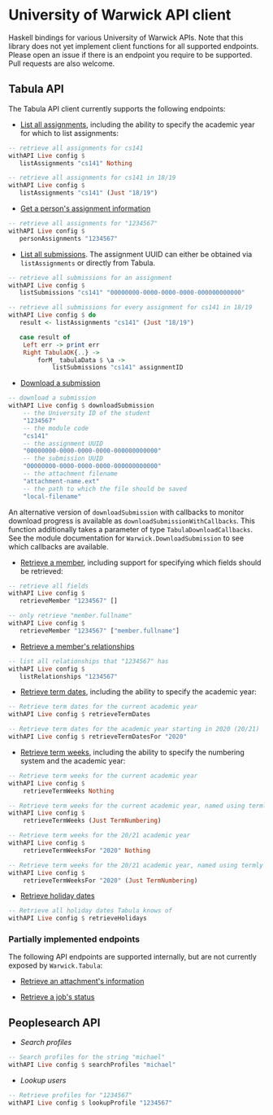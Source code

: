 # University of Warwick API client

Haskell bindings for various University of Warwick APIs. Note that this library does not yet implement client functions for all supported endpoints. Please open an issue if there is an endpoint you require to be supported. Pull requests are also welcome.

## Tabula API

The Tabula API client currently supports the following endpoints:

* [List all assignments](https://warwick.ac.uk/services/its/servicessupport/web/tabula/api/coursework/assignments/list-assignments), including the ability to specify the academic year for which to list assignments:

```haskell
-- retrieve all assignments for cs141
withAPI Live config $ 
   listAssignments "cs141" Nothing
```

```haskell
-- retrieve all assignments for cs141 in 18/19
withAPI Live config $ 
   listAssignments "cs141" (Just "18/19")
```

* [Get a person's assignment information](https://warwick.ac.uk/services/its/servicessupport/web/tabula/api/coursework/assignments/get-member-assignments)

```haskell
-- retrieve all assignments for "1234567"
withAPI Live config $ 
   personAssignments "1234567"
```

* [List all submissions](https://warwick.ac.uk/services/its/servicessupport/web/tabula/api/coursework/submissions/list-submissions). The assignment UUID can either be obtained via `listAssignments` or directly from Tabula.

```haskell
-- retrieve all submissions for an assignment
withAPI Live config $ 
   listSubmissions "cs141" "00000000-0000-0000-0000-000000000000"
```

```haskell
-- retrieve all submissions for every assignment for cs141 in 18/19
withAPI Live config $ do
   result <- listAssignments "cs141" (Just "18/19")

   case result of 
    Left err -> print err
    Right TabulaOK{..} -> 
        forM_ tabulaData $ \a ->
            listSubmissions "cs141" assignmentID
```

* [Download a submission](https://warwick.ac.uk/services/its/servicessupport/web/tabula/api/coursework/submissions/download-submission-file)

```haskell
-- download a submission
withAPI Live config $ downloadSubmission 
    -- the University ID of the student
    "1234567"
    -- the module code
    "cs141" 
    -- the assignment UUID
    "00000000-0000-0000-0000-000000000000"
    -- the submission UUID
    "00000000-0000-0000-0000-000000000000"
    -- the attachment filename
    "attachment-name.ext"
    -- the path to which the file should be saved
    "local-filename"
```

An alternative version of `downloadSubmission` with callbacks to monitor download progress is available as `downloadSubmissionWithCallbacks`. This function additionally takes a parameter of type `TabulaDownloadCallbacks`. See the module documentation for `Warwick.DownloadSubmission` to see which callbacks are available.

* [Retrieve a member](https://warwick.ac.uk/services/its/servicessupport/web/tabula/api/member/retrieve-member), including support for specifying which fields should be retrieved:

```haskell
-- retrieve all fields
withAPI Live config $ 
   retrieveMember "1234567" []
```

```haskell
-- only retrieve "member.fullname"
withAPI Live config $ 
   retrieveMember "1234567" ["member.fullname"]
```

* [Retrieve a member's relationships](https://warwick.ac.uk/services/its/servicessupport/web/tabula/api/member/retrieve-member-relationships)

```haskell
-- list all relationships that "1234567" has
withAPI Live config $ 
   listRelationships "1234567"
```

* [Retrieve term dates](https://warwick.ac.uk/services/its/servicessupport/web/tabula/api/timetabling/termdates), including the ability to specify the academic year:

```haskell
-- Retrieve term dates for the current academic year
withAPI Live config $ retrieveTermDates
```

```haskell
-- Retrieve term dates for the academic year starting in 2020 (20/21)
withAPI Live config $ retrieveTermDatesFor "2020"
```

* [Retrieve term weeks](https://warwick.ac.uk/services/its/servicessupport/web/tabula/api/timetabling/termweeks), including the ability to specify the numbering system and the academic year:

```haskell
-- Retrieve term weeks for the current academic year
withAPI Live config $
    retrieveTermWeeks Nothing
```

```haskell
-- Retrieve term weeks for the current academic year, named using termly numbering
withAPI Live config $
    retrieveTermWeeks (Just TermNumbering)
```

```haskell
-- Retrieve term weeks for the 20/21 academic year
withAPI Live config $
    retrieveTermWeeksFor "2020" Nothing
```

```haskell
-- Retrieve term weeks for the 20/21 academic year, named using termly numbering
withAPI Live config $
    retrieveTermWeeksFor "2020" (Just TermNumbering)
```

* [Retrieve holiday dates](https://warwick.ac.uk/services/its/servicessupport/web/tabula/api/timetabling/holidaydates)

```haskell
-- Retrieve all holiday dates Tabula knows of
withAPI Live config $ retrieveHolidays
```

### Partially implemented endpoints

The following API endpoints are supported internally, but are not currently exposed by `Warwick.Tabula`:

* [Retrieve an attachment's information](https://warwick.ac.uk/services/its/servicessupport/web/tabula/api/fileattachments/retrieve-attachment)

* [Retrieve a job's status](https://warwick.ac.uk/services/its/servicessupport/web/tabula/api/jobs/retrieve-job)

## Peoplesearch API

* *Search profiles* 

```haskell
-- Search profiles for the string "michael"
withAPI Live config $ searchProfiles "michael"
```

* *Lookup users* 

```haskell
-- Retrieve profiles for "1234567"
withAPI Live config $ lookupProfile "1234567"
```